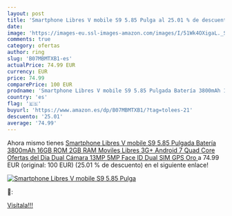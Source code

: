```yaml
---
layout: post
title: 'Smartphone Libres V mobile S9 5.85 Pulga al 25.01 % de descuento'
date: 
image: 'https://images-eu.ssl-images-amazon.com/images/I/51Wk4OXigaL._SL200_.jpg'
comments: true
category: ofertas
author: ring
slug: 'B07MBMTXB1-es'
actualPrice: 74.99 EUR
currency: EUR
price: 74.99
comparePrice: 100 EUR
prodname: 'Smartphone Libres V mobile S9 5.85 Pulgada Batería 3800mAh 16GB ROM 2GB RAM Moviles Libres 3G+ Android 7 Quad Core Ofertas del Dia Dual Cámara 13MP 5MP Face ID Dual SIM GPS  Oro '
country: 'es'
flag: '🇪🇸'
buyurl: 'https://www.amazon.es/dp/B07MBMTXB1/?tag=tolees-21'
descuento: '25.01'
average: '74.99'
---
```


Ahora mismo tienes [Smartphone Libres V mobile S9 5.85 Pulgada Batería 3800mAh 16GB ROM 2GB RAM Moviles Libres 3G+ Android 7 Quad Core Ofertas del Dia Dual Cámara 13MP 5MP Face ID Dual SIM GPS  Oro ](https://www.amazon.es/dp/B07MBMTXB1/?tag=tolees-21) a 74.99 EUR (original: 100 EUR) (25.01 %  de descuento) en el siguiente enlace!

[![Smartphone Libres V mobile S9 5.85 Pulga](https://images-eu.ssl-images-amazon.com/images/I/51Wk4OXigaL._SL200_.jpg)](https://www.amazon.es/dp/B07MBMTXB1/?tag=tolees-21)

🔎:


[Visítala!!!](https://www.amazon.es/dp/B07MBMTXB1/?tag=tolees-21)
